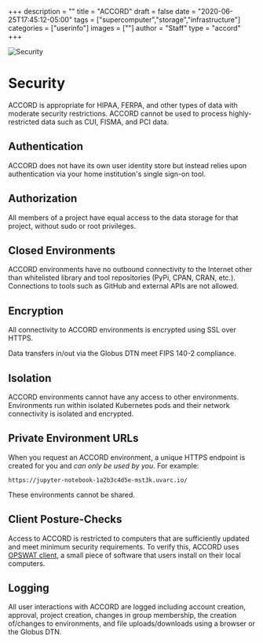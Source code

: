+++
description = ""
title = "ACCORD"
draft = false
date = "2020-06-25T17:45:12-05:00"
tags = ["supercomputer","storage","infrastructure"]
categories = ["userinfo"]
images = [""]
author = "Staff"
type = "accord"
+++

![Security](/images/accord/security.png)

# Security

ACCORD is appropriate for HIPAA, FERPA, and other types of data with moderate security restrictions. ACCORD cannot be used to process highly-restricted data such as CUI, FISMA, and PCI data.

## Authentication

ACCORD does not have its own user identity store but instead relies upon authentication via your home institution's single sign-on tool.

## Authorization

All members of a project have equal access to the data storage for that project, without sudo or root privileges. 

## Closed Environments

ACCORD environments have no outbound connectivity to the Internet other than whitelisted library and tool 
repositories (PyPi, CPAN, CRAN, etc.). Connections to tools such as GitHub and external APIs are not allowed.

## Encryption

All connectivity to ACCORD environments is encrypted using SSL over HTTPS. 

Data transfers in/out via the Globus DTN meet FIPS 140-2 compliance.

## Isolation

ACCORD environments cannot have any access to other environments. Environments run within isolated Kubernetes pods and their
network connectivity is isolated and encrypted.

## Private Environment URLs

When you request an ACCORD environment, a unique HTTPS endpoint is created for you and 
*can only be used by you*. For example:

    https://jupyter-notebook-1a2b3c4d5e-mst3k.uvarc.io/

These environments cannot be shared.

## Client Posture-Checks

Access to ACCORD is restricted to computers that are sufficiently
updated and meet minimum security requirements. To verify this, ACCORD uses [OPSWAT client](https://www.opswat.com/), a small piece of software that users install on their local computers. 

## Logging

All user interactions with ACCORD are logged including account creation, approval, project creation, changes in group membership, the creation of/changes to environments, and file uploads/downloads using a browser or the Globus DTN.

